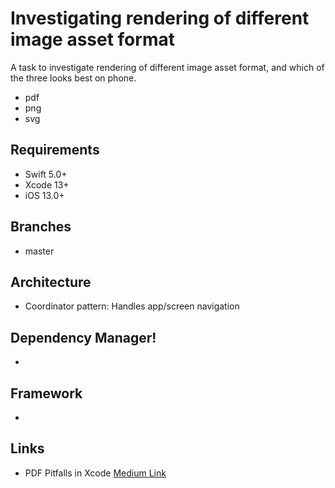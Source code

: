 # Investigating rendering of different image asset format
A task to investigate rendering of different image asset format,
and which of the three looks best on phone.
- pdf
- png
- svg

## Requirements
- Swift 5.0+
- Xcode 13+
- iOS 13.0+

## Branches
- master

## Architecture
- Coordinator pattern: Handles app/screen navigation

## Dependency Manager!
-

## Framework
- 

## Links
- PDF Pitfalls in Xcode [Medium Link](https://medium.com/livefront/pdf-pitfalls-in-xcode-dc372bc0df5)
